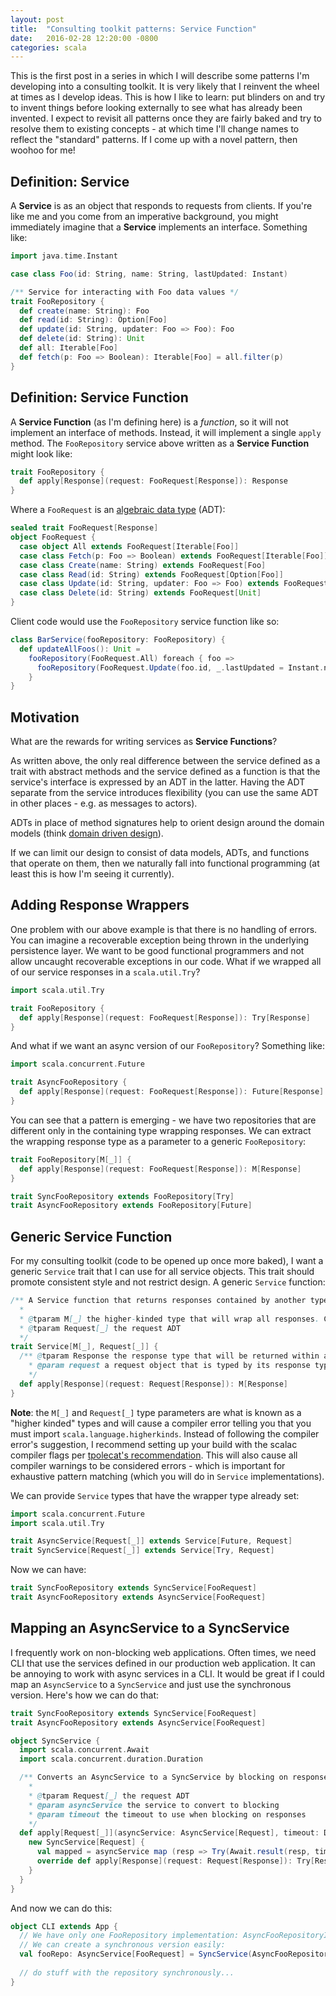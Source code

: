 ```yaml
---
layout: post
title:  "Consulting toolkit patterns: Service Function"
date:   2016-02-28 12:20:00 -0800
categories: scala
---
```


This is the first post in a series in which I will describe some patterns I'm developing into a consulting toolkit. It is very likely that I reinvent the wheel at times as I develop ideas. This is how I like to learn: put blinders on and try to invent things before looking externally to see what has already been invented. I expect to revisit all patterns once they are fairly baked and try to resolve them to existing concepts - at which time I'll change names to reflect the "standard" patterns. If I come up with a novel pattern, then woohoo for me!

## Definition: Service

A __Service__ is as an object that responds to requests from clients. If you're like me and you come from an imperative background, you might immediately imagine that a __Service__ implements an interface. Something like:

```scala
import java.time.Instant

case class Foo(id: String, name: String, lastUpdated: Instant)

/** Service for interacting with Foo data values */
trait FooRepository {
  def create(name: String): Foo
  def read(id: String): Option[Foo]
  def update(id: String, updater: Foo => Foo): Foo
  def delete(id: String): Unit
  def all: Iterable[Foo]
  def fetch(p: Foo => Boolean): Iterable[Foo] = all.filter(p)
}
```

## Definition: Service Function

A __Service Function__ (as I'm defining here) is a _function_, so it will not implement an interface of methods. Instead, it will implement a single `apply` method. The `FooRepository` service above written as a __Service Function__ might look like:

```scala
trait FooRepository {
  def apply[Response](request: FooRequest[Response]): Response
}
```

Where a `FooRequest` is an [algebraic data type][adt] (ADT):

```scala
sealed trait FooRequest[Response]
object FooRequest {
  case object All extends FooRequest[Iterable[Foo]]
  case class Fetch(p: Foo => Boolean) extends FooRequest[Iterable[Foo]]
  case class Create(name: String) extends FooRequest[Foo]
  case class Read(id: String) extends FooRequest[Option[Foo]]
  case class Update(id: String, updater: Foo => Foo) extends FooRequest[Foo]
  case class Delete(id: String) extends FooRequest[Unit]
}
```

Client code would use the `FooRepository` service function like so:

```scala
class BarService(fooRepository: FooRepository) {
  def updateAllFoos(): Unit = 
    fooRepository(FooRequest.All) foreach { foo =>
      fooRepository(FooRequest.Update(foo.id, _.lastUpdated = Instant.now))
    }
}
```

## Motivation

What are the rewards for writing services as __Service Functions__? 

As written above, the only real difference between the service defined as a trait with abstract methods and the service defined as a function is that the service's interface is expressed by an ADT in the latter. Having the ADT separate from the service introduces flexibility (you can use the same ADT in other places - e.g. as messages to actors). 

ADTs in place of method signatures help to orient design around the domain models (think [domain driven design][ddd]).

If we can limit our design to consist of data models, ADTs, and functions that operate on them, then we naturally fall into functional programming (at least this is how I'm seeing it currently).

## Adding Response Wrappers

One problem with our above example is that there is no handling of errors. You can imagine a recoverable exception being thrown in the underlying persistence layer. We want to be good functional programmers and not allow uncaught recoverable exceptions in our code. What if we wrapped all of our service responses in a `scala.util.Try`?

```scala
import scala.util.Try

trait FooRepository {
  def apply[Response](request: FooRequest[Response]): Try[Response]
}
```

And what if we want an async version of our `FooRepository`? Something like:

```scala
import scala.concurrent.Future

trait AsyncFooRepository {
  def apply[Response](request: FooRequest[Response]): Future[Response]
}
```

You can see that a pattern is emerging - we have two repositories that are different only in the containing type wrapping responses. We can extract the wrapping response type as a parameter to a generic `FooRepository`:

```scala
trait FooRepository[M[_]] {
  def apply[Response](request: FooRequest[Response]): M[Response]
}

trait SyncFooRepository extends FooRepository[Try]
trait AsyncFooRepository extends FooRepository[Future]
```

## Generic Service Function

For my consulting toolkit (code to be opened up once more baked), I want a generic `Service` trait that I can use for all service objects. This trait should promote consistent style and not restrict design. A generic `Service` function:

```scala
/** A Service function that returns responses contained by another type.
  *
  * @tparam M[_] the higher-kinded type that will wrap all responses. Commonly will be a Future or Try
  * @tparam Request[_] the request ADT
  */
trait Service[M[_], Request[_]] {
  /** @tparam Response the response type that will be returned within an M. Implied by the request argument's type.
    * @param request a request object that is typed by its response type
    */
  def apply[Response](request: Request[Response]): M[Response]
}
```

__Note__: the `M[_]` and `Request[_]` type parameters are what is known as a "higher kinded" types and will cause a compiler error telling you that you must import `scala.language.higherkinds`. Instead of following the compiler error's suggestion, I recommend setting up your build with the scalac compiler flags per [tpolecat's recommendation][tpolecat-scalac-flags]. This will also cause all compiler warnings to be considered errors - which is important for exhaustive pattern matching (which you will do in `Service` implementations).

We can provide `Service` types that have the wrapper type already set:

```scala
import scala.concurrent.Future
import scala.util.Try

trait AsyncService[Request[_]] extends Service[Future, Request]
trait SyncService[Request[_]] extends Service[Try, Request]
```

Now we can have:

```scala
trait SyncFooRepository extends SyncService[FooRequest]
trait AsyncFooRepository extends AsyncService[FooRequest]
```

## Mapping an AsyncService to a SyncService

I frequently work on non-blocking web applications. Often times, we need CLI that use the services defined in our production web application. It can be annoying to work with async services in a CLI. It would be great if I could map an `AsyncService` to a `SyncService` and just use the synchronous version. Here's how we can do that:

```scala
trait SyncFooRepository extends SyncService[FooRequest]
trait AsyncFooRepository extends AsyncService[FooRequest]

object SyncService {
  import scala.concurrent.Await
  import scala.concurrent.duration.Duration

  /** Converts an AsyncService to a SyncService by blocking on responses.
    *
    * @tparam Request[_] the request ADT
    * @param asyncService the service to convert to blocking
    * @param timeout the timeout to use when blocking on responses
    */
  def apply[Request[_]](asyncService: AsyncService[Request], timeout: Duration = Duration.Inf): SyncService[Request] = {
    new SyncService[Request] {
      val mapped = asyncService map (resp => Try(Await.result(resp, timeout)))
      override def apply[Response](request: Request[Response]): Try[Response] = mapped(request)
    }
  }
}
```

And now we can do this:

```scala
object CLI extends App {
  // We have only one FooRepository implementation: AsyncFooRepositoryImpl
  // We can create a synchronous version easily:
  val fooRepo: AsyncService[FooRequest] = SyncService(AsyncFooRepositoryImpl)
  
  // do stuff with the repository synchronously...
}
```

[scala-world-youtube]: https://www.youtube.com/channel/UCc0j7uOItUDh7vEvPb-TeCg
[debasish-domain-modeling]: https://www.youtube.com/watch?v=U0Rk9Knq8Vk
[adt]: http://noelwelsh.com/programming/2015/06/02/everything-about-sealed/#algebraic-data-types
[ddd]: https://en.wikipedia.org/wiki/Domain-driven_design
[tpolecat-scalac-flags]: https://tpolecat.github.io/2014/04/11/scalac-flags.html
